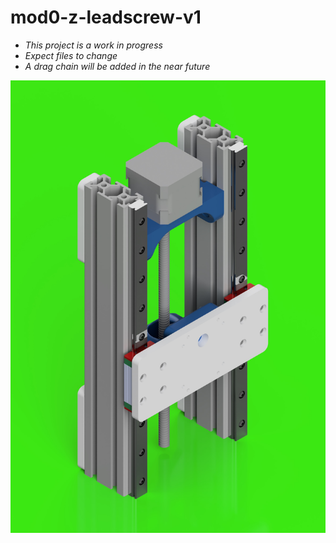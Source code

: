 # mod0-z-leadscrew-v1

- *This project is a work in progress*
- *Expect files to change*
- *A drag chain will be added in the near future*

![](z-leadscrew-render.png)
